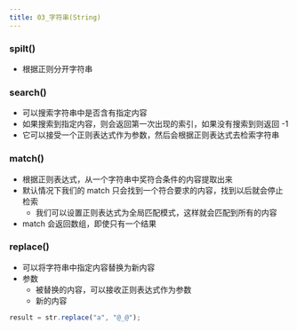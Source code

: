 ```yaml
---
title: 03_字符串(String)
---
```

### spilt()

- 根据正则分开字符串

### search()

- 可以搜索字符串中是否含有指定内容
- 如果搜索到指定内容，则会返回第一次出现的索引，如果没有搜索到则返回 -1
- 它可以接受一个正则表达式作为参数，然后会根据正则表达式去检索字符串

### match()

- 根据正则表达式，从一个字符串中奖符合条件的内容提取出来
- 默认情况下我们的 match 只会找到一个符合要求的内容，找到以后就会停止检索
  - 我们可以设置正则表达式为全局匹配模式，这样就会匹配到所有的内容
- match 会返回数组，即使只有一个结果

### replace()

- 可以将字符串中指定内容替换为新内容
- 参数
  - 被替换的内容，可以接收正则表达式作为参数
  - 新的内容

```js
result = str.replace("a", "@_@");
```
